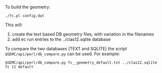 To build the geometry:


````./fc.pl config.dat````


This will:

1. create the text based DB geometry files, with variation in the filenames
2. add ec run entries to the ../clas12.sqlite database

To compare the two databases (TEXT and SQLITE) the 
script ` $GEMC/api/perl/db_compare.py` can be used. For example:

````
$GEMC/api/perl/db_compare.py fc__geometry_default.txt ../clas12.sqlite fc 11 default
````

